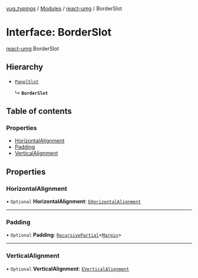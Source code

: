 [yug_typings](../README.md) / [Modules](../modules.md) / [react-umg](../modules/react_umg.md) / BorderSlot

# Interface: BorderSlot

[react-umg](../modules/react_umg.md).BorderSlot

## Hierarchy

- [`PanelSlot`](react_umg.PanelSlot.md)

  ↳ **`BorderSlot`**

## Table of contents

### Properties

- [HorizontalAlignment](react_umg.BorderSlot.md#horizontalalignment)
- [Padding](react_umg.BorderSlot.md#padding)
- [VerticalAlignment](react_umg.BorderSlot.md#verticalalignment)

## Properties

### HorizontalAlignment

• `Optional` **HorizontalAlignment**: [`EHorizontalAlignment`](../enums/ue_ue.EHorizontalAlignment.md)

___

### Padding

• `Optional` **Padding**: [`RecursivePartial`](../modules/react_umg.md#recursivepartial)<[`Margin`](../classes/ue_ue.Margin.md)\>

___

### VerticalAlignment

• `Optional` **VerticalAlignment**: [`EVerticalAlignment`](../enums/ue_ue.EVerticalAlignment.md)
